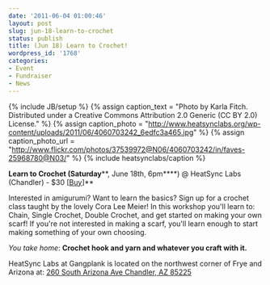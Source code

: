 ```yaml
---
date: '2011-06-04 01:00:46'
layout: post
slug: jun-18-learn-to-crochet
status: publish
title: (Jun 18) Learn to Crochet!
wordpress_id: '1768'
categories:
- Event
- Fundraiser
- News
---
```


{% include JB/setup %}
{% assign caption_text = "Photo by Karla Fitch. Distributed under a Creative Commons Attribution 2.0 Generic (CC BY 2.0) License." %}
{% assign caption_photo = "http://www.heatsynclabs.org/wp-content/uploads/2011/06/4060703242_6edfc3a465.jpg" %}
{% assign caption_photo_url = "http://www.flickr.com/photos/37539972@N06/4060703242/in/faves-25968780@N03/" %}
{% include heatsynclabs/caption %}

**Learn to Crochet (Saturday****, June 18th, 6pm****) @ HeatSync Labs (Chandler) - $30 [[Buy](http://www.heatsynclabs.org/store/classes/)]**

Interested in amigurumi? Want to learn the basics? Sign up for a crochet class taught by the lovely Cora Lee Meier!  In this workshop you'll learn to: Chain, Single Crochet, Double Crochet, and get started on making your own scarf! If you're not interested in making a scarf, you'll learn enough to start making something of your own choosing.

_You take home_: **Crochet hook and yarn and whatever you craft with it.**

HeatSync Labs at Gangplank is located on the northwest corner of Frye and Arizona at:
[260 South Arizona Ave
Chandler, AZ 85225](http://maps.google.com/maps?f=q&source=s_q&hl=en&geocode=&q=260+south+arizona+avenue+chandler+az&sll=33.30078,-111.840713&sspn=0.008035,0.010021&ie=UTF8&hq=&hnear=260+S+Arizona+Ave,+Chandler,+Maricopa,+Arizona+85225&ll=33.299615,-111.841915&spn=0.008035,0.010021&z=16)
